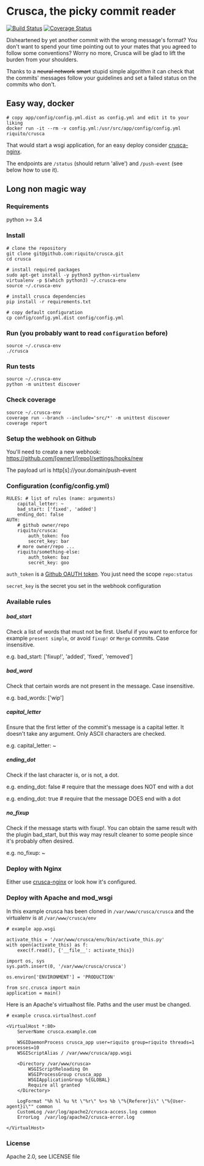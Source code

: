Crusca, the picky commit reader
===============================

[![Build Status](https://api.travis-ci.org/riquito/crusca.svg?branch=master)](https://travis-ci.org/riquito/crusca) [![Coverage Status](https://coveralls.io/repos/github/riquito/crusca/badge.svg?branch=master)](https://coveralls.io/github/riquito/crusca?branch=master)

Disheartened by yet another commit with the wrong message's format? You don't
want to spend your time pointing out to your mates that you agreed to follow
some conventions? Worry no more, Crusca will be glad to lift the burden from
your shoulders.

Thanks to a ~~neural network~~ ~~smart~~ stupid simple algorithm it can check
that the commits' messages follow your guidelines and set a failed status on
the commits who don't.

## Easy way, docker

    # copy app/config/config.yml.dist as config.yml and edit it to your liking
    docker run -it --rm -v config.yml:/usr/src/app/config/config.yml riquito/crusca

That would start a wsgi application, for an easy deploy consider [crusca-nginx](https://github.com/riquito/crusca-nginx).

The endpoints are `/status` (should return 'alive') and `/push-event` (see below how
to use it).

## Long non magic way

### Requirements

python >= 3.4

### Install

    # clone the repository
    git clone git@github.com:riquito/crusca.git
    cd crusca

    # install required packages
    sudo apt-get install -y python3 python-virtualenv
    virtualenv -p $(which python3) ~/.crusca-env
    source ~/.crusca-env

    # install crusca dependencies
    pip install -r requirements.txt
    
    # copy default configuration
    cp config/config.yml.dist config/config.yml

### Run (you probably want to read `configuration` before)

    source ~/.crusca-env
    ./crusca

### Run tests

    source ~/.crusca-env
    python -m unittest discover

### Check coverage

    source ~/.crusca-env
    coverage run --branch --include='src/*' -m unittest discover
    coverage report

### Setup the webhook on Github

You'll need to create a new webhook: https://github.com/[owner]/[repo]/settings/hooks/new

The payload url is http[s]://your.domain/push-event

### Configuration (config/config.yml)

    RULES: # list of rules (name: arguments)
        capital_letter: ~
        bad_start: ['fixed', 'added']
        ending_dot: false
    AUTH:
        # github owner/repo
        riquito/crusca:
            auth_token: foo
            secret_key: bar
        # more owner/repo ...
        riquito/something-else:
            auth_token: baz
            secret_key: goo

`auth_token` is a [Github OAUTH token](https://github.com/settings/tokens/new). You just need the scope `repo:status`

`secret_key` is the secret you set in the webhook configuration

### Available rules

##### bad_start

Check a list of words that must not be first. Useful if you want to enforce
for example `present simple`, or avoid `fixup!` or `Merge` commits.
Case insensitive.

e.g. bad_start: ['fixup!', 'added', 'fixed', 'removed']

##### bad_word

Check that certain words are not present in the message.
Case insensitive.

e.g. bad_words: ['wip']

##### capital_letter

Ensure that the first letter of the commit's message is a capital letter.
It doesn't take any argument. Only ASCII characters are checked.

e.g. capital_letter: ~

##### ending_dot

Check if the last character is, or is not, a dot.

e.g. ending_dot: false # require that the message does NOT end with a dot

e.g. ending_dot: true  # require that the message DOES end with a dot

##### no_fixup

Check if the message starts with fixup!. You can obtain the same result with
the plugin bad_start, but this way may result cleaner to some people since
it's probably often desired.

e.g. no_fixup: ~

### Deploy with Nginx

Either use [crusca-nginx](https://github.com/riquito/crusca-nginx) or look how it's configured.

### Deploy with Apache and mod_wsgi

In this example crusca has been cloned in
`/var/www/crusca/crusca`
and the virtualenv is at
`/var/www/crusca/env`

    # example app.wsgi

    activate_this = '/var/www/crusca/env/bin/activate_this.py'
    with open(activate_this) as f:
        exec(f.read(), {'__file__': activate_this})
    
    import os, sys
    sys.path.insert(0, '/var/www/crusca/crusca')
    
    os.environ['ENVIRONMENT'] = 'PRODUCTION'
    
    from src.crusca import main
    application = main()
    
Here is an Apache's virtualhost file. Paths and the user must be changed.

    # example crusca.virtualhost.conf

    <VirtualHost *:80>
        ServerName crusca.example.com
    
        WSGIDaemonProcess crusca_app user=riquito group=riquito threads=1 processes=10
        WSGIScriptAlias / /var/www/crusca/app.wsgi
    
        <Directory /var/www/crusca>
            WSGIScriptReloading On
            WSGIProcessGroup crusca_app
            WSGIApplicationGroup %{GLOBAL}
    	    Require all granted        
        </Directory>
    
        LogFormat "%h %l %u %t \"%r\" %>s %b \"%{Referer}i\" \"%{User-agent}i\"" common
        CustomLog /var/log/apache2/crusca-access.log common        
        ErrorLog  /var/log/apache2/crusca-error.log
    
    </VirtualHost>

### License

Apache 2.0, see LICENSE file
